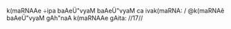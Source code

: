 k(maRNAAe ÷ipa baAeÜ"vyaM baAeÜ"vyaM ca ivak(maRNA: /
@k(maRNAê baAeÜ"vyaM gAh"naA k(maRNAAe gAita: //17//